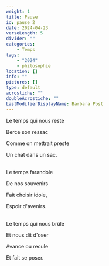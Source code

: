 ```yaml
---
weight: 1
title: Pause
id: pause_2
date: 2024-04-23
verseLength: 5
divider: ""
categories:
    - Temps
tags:
    - "2024"
    - philosophie
location: []
info: ""
pictures: []
type: default
acrostiche: ""
doubleAcrostiche: ""
LastModifierDisplayName: Barbara Post
---
```

Le temps qui nous reste

Berce son ressac

Comme on mettrait preste

Un chat dans un sac.

 \
Le temps farandole

De nos souvenirs

Fait choisir idole,

Espoir d'avenirs.

 \
Le temps qui nous brûle

Et nous dit d'oser

Avance ou recule

Et fait se poser.
